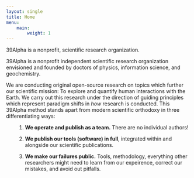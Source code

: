 ```yaml
---
layout: single
title: Home
menu:
    main:
        weight: 1
---
```

<div class="shout shout--quiet">
    39Alpha is a nonprofit, scientific research organization.
</div>

39Alpha is a nonprofit independent scientific research organization envisioned and founded by
doctors of physics, information science, and geochemistry.

We are conducting original open-source research on topics which further our scientific mission:
<span class="emphasize">To explore and quantify human interactions with the Earth</span>. We carry
out this research under the direction of guiding principles which represent paradigm shifts in _how_
research is conducted. This 39Alpha method stands apart from modern scientific orthodoxy in <span
class="emphasize">three differentiating ways</span>:

<style>
ol li {
    padding-bottom: 1em;
    margin-left: 2em;
}
</style>

1. **We operate and publish as a <span class="emphasize">team</span>.** There are no individual authors!
2. **We publish our tools (software) in full**, integrated within and alongside our scientific
   publications.
3. **We make our failures public.** Tools, methodology, everything other researchers might need to learn from our expeirence, correct our mistakes, and avoid out pitfalls.

<!-- 
# Why we are doing it
We believe that there is inherent value in quantifying our biological, chemical, and integrated
place on Earth, and we believe that modern scientific practices can be evolved to be more creative,
more efficient, and more consequential.

# Team Driven
Research at 39Alpha is conducted by teams of five (four Ph.D's and one part-time freshman
undergraduate student), and is published as such. There are no individual authors. The reputation of
the team (and its members) are one. We believe that the modern publication paradigm centered on
individual authorship actively incentivizes behavior that, while necessarily beneficial to
individual careers, hampers scientific progress. Modern researchers compete with one another in ways
that dissuade unfettered collaboration, information sharing, trust, and efficient divisions of
labor. By shifting the publication unit away form individuals and onto small teams, 39Alpha will
foster intra-team environments which incentivize these integral concepts.

# Open Source Tools
39Alpha teams will publish their tools open-source, together with their results. Much of modern
research science relies on large quantities of data generated, processed, handled, and interpreted
by custom software built by researchers. While it is standard practice for the eventual research
publications to go through a review process, it is far from standard to release the source code of
the software which generated the results to either the reviewers nor the scientific community at
large. This makes it extremely difficult, if not impossible, to confirm or reproduce the results of
others. Reproducibility is central and essential to the establishment of scientific discovery within
the larger scientific discourse. Beyond publishing in open-source peer reviewed journals, the teams
at 39Alpha will produce interactive versions of their publications on the 39Alpha site. These
versions will be interactive insofar as all figures and calculations will link to the original code
which generated them. In this way, all tools will be published alongside results, allowing others to
test the exact code used in a given study, potentially improve upon its form and function, and
employ and evolve the results themselves. This shift in practices is fundamental to the future
health of nearly all science steeped in analytical techniques, large data sets, and complex systems
analysis.

# Publish Failure
39Alpha teams will digitally publish approaches and efforts that failed to solve a given problem.
Modern science does not overtly publish failing efforts, as individual reputations and careers are
done no favors by doing so. Approaches which do not work are instead passed down culturally through
the experience of individual researchers who collaborate with one another. However these lessons and
the insights gained from failure are not published to the wider community. This sets the stage for
an odd reality. A researcher failing to find evidence of a novel idea within the literature has
either wandered into a brilliant realization, untested and unexplored, or has stumbled upon an
inevitable failure, encountered many times before by many others, to which there is no warning! As
modern publishing practices do not publish failures, researchers are doomed to repeat the same
mistakes as those who came before them, wasting time, effort, and resources. At 39Alpha, team
projects which are unsuccessful in either confirming or rejecting their original hypothesis due to
shortcomings in method, initial assumptions, false pretenses, etc., will nonetheless publish these
failures in the same digital interactive style as their successes. Though not published in
peer-reviewed journals like their successful counterparts, they will nonetheless be identified as
failures and made available to the larger scientific community, code and all.
-->
